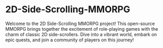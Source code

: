 # 2D-Side-Scrolling-MMORPG
Welcome to the 2D Side-Scrolling MMORPG project! This open-source MMORPG brings together the excitement of role-playing games with the charm of classic 2D side-scrollers. Dive into a vibrant world, embark on epic quests, and join a community of players on this journey!

